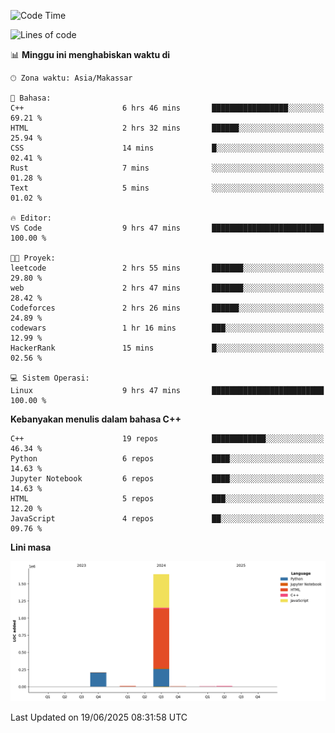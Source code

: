 <!--START_SECTION:waka-->
![Code Time](http://img.shields.io/badge/Code%20Time-284%20hrs%2035%20mins-blue)

![Lines of code](https://img.shields.io/badge/Sejak%20Hello%20World%20aku%20telah%20menulis-1.9%20million%20baris%20kode-blue)

📊 **Minggu ini menghabiskan waktu di** 

```text
🕑︎ Zona waktu: Asia/Makassar

💬 Bahasa: 
C++                      6 hrs 46 mins       █████████████████░░░░░░░░   69.21 % 
HTML                     2 hrs 32 mins       ██████░░░░░░░░░░░░░░░░░░░   25.94 % 
CSS                      14 mins             █░░░░░░░░░░░░░░░░░░░░░░░░   02.41 % 
Rust                     7 mins              ░░░░░░░░░░░░░░░░░░░░░░░░░   01.28 % 
Text                     5 mins              ░░░░░░░░░░░░░░░░░░░░░░░░░   01.02 % 

🔥 Editor: 
VS Code                  9 hrs 47 mins       █████████████████████████   100.00 % 

🐱‍💻 Proyek: 
leetcode                 2 hrs 55 mins       ███████░░░░░░░░░░░░░░░░░░   29.80 % 
web                      2 hrs 47 mins       ███████░░░░░░░░░░░░░░░░░░   28.42 % 
Codeforces               2 hrs 26 mins       ██████░░░░░░░░░░░░░░░░░░░   24.89 % 
codewars                 1 hr 16 mins        ███░░░░░░░░░░░░░░░░░░░░░░   12.99 % 
HackerRank               15 mins             █░░░░░░░░░░░░░░░░░░░░░░░░   02.56 % 

💻 Sistem Operasi: 
Linux                    9 hrs 47 mins       █████████████████████████   100.00 % 
```

**Kebanyakan menulis dalam bahasa C++** 

```text
C++                      19 repos            ████████████░░░░░░░░░░░░░   46.34 % 
Python                   6 repos             ████░░░░░░░░░░░░░░░░░░░░░   14.63 % 
Jupyter Notebook         6 repos             ████░░░░░░░░░░░░░░░░░░░░░   14.63 % 
HTML                     5 repos             ███░░░░░░░░░░░░░░░░░░░░░░   12.20 % 
JavaScript               4 repos             ██░░░░░░░░░░░░░░░░░░░░░░░   09.76 % 
```



**Lini masa**

![Lines of Code chart](https://raw.githubusercontent.com/yusuf601/yusuf601/main/assets/bar_graph.png)


 Last Updated on 19/06/2025 08:31:58 UTC
<!--END_SECTION:waka-->

